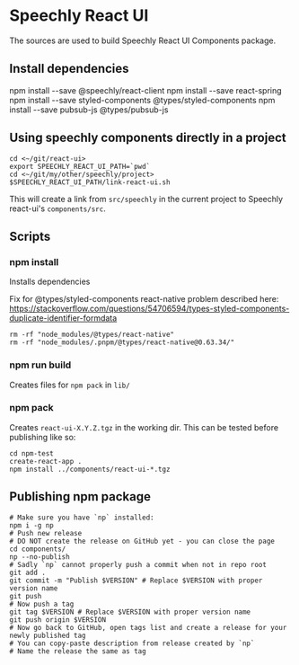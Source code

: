 # Speechly React UI

The sources are used to build Speechly React UI Components package.

## Install dependencies
npm install --save @speechly/react-client
npm install --save react-spring
npm install --save styled-components @types/styled-components
npm install --save pubsub-js @types/pubsub-js

## Using speechly components directly in a project

```
cd <~/git/react-ui>
export SPEECHLY_REACT_UI_PATH=`pwd`
cd <~/git/my/other/speechly/project>
$SPEECHLY_REACT_UI_PATH/link-react-ui.sh
```

This will create a link from `src/speechly` in the current project to Speechly react-ui's `components/src`.

## Scripts

### npm install

Installs dependencies

Fix for @types/styled-components react-native problem
described here: https://stackoverflow.com/questions/54706594/types-styled-components-duplicate-identifier-formdata

```
rm -rf "node_modules/@types/react-native"
rm -rf "node_modules/.pnpm/@types/react-native@0.63.34/"
```

### npm run build

Creates files for `npm pack` in `lib/`

### npm pack

Creates `react-ui-X.Y.Z.tgz` in the working dir. This can be tested before publishing like so:

```
cd npm-test
create-react-app .
npm install ../components/react-ui-*.tgz
```

## Publishing npm package

```
# Make sure you have `np` installed:
npm i -g np
# Push new release
# DO NOT create the release on GitHub yet - you can close the page
cd components/
np --no-publish
# Sadly `np` cannot properly push a commit when not in repo root
git add .
git commit -m "Publish $VERSION" # Replace $VERSION with proper version name
git push
# Now push a tag
git tag $VERSION # Replace $VERSION with proper version name
git push origin $VERSION
# Now go back to GitHub, open tags list and create a release for your newly published tag
# You can copy-paste description from release created by `np`
# Name the release the same as tag
```

